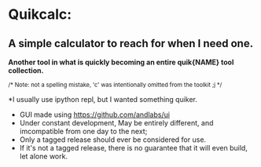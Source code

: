 <h1>Quikcalc:</h1>
<h2>A simple calculator to reach for when I need one.</h2>

__Another tool in what is quickly becoming an entire quik{NAME} tool collection.__

<sup> /* Note: not a spelling mistake, 'c' was intentionally omitted from the toolkit ;j */ </sup>

*I usually use ipython repl, but I wanted something quiker.
* GUI made using https://github.com/andlabs/ui
* Under constant development, May be entirely different, and imcompatible from one day to the next;
* Only a tagged release should ever be considered for use.
* If it's not a tagged release, there is no guarantee that it will even build, let alone work.


